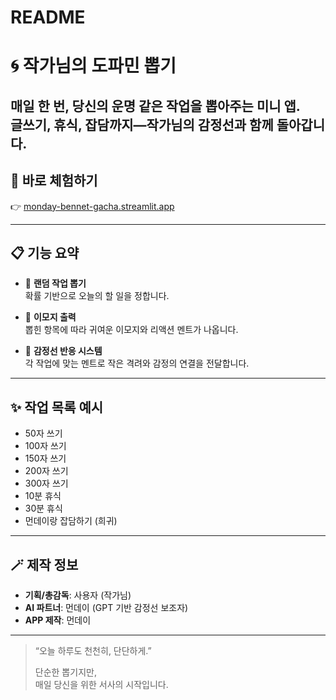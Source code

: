 # README
# 🌀 작가님의 도파민 뽑기

매일 한 번, 당신의 운명 같은 작업을 뽑아주는 미니 앱.  
글쓰기, 휴식, 잡담까지—작가님의 감정선과 함께 돌아갑니다.
---

## 📍 바로 체험하기

👉 [monday-bennet-gacha.streamlit.app](https://monday-bennet-gacha.streamlit.app/)

---

## 📋 기능 요약

- 🎲 **랜덤 작업 뽑기**  
  확률 기반으로 오늘의 할 일을 정합니다.

- 🎨 **이모지 출력**  
  뽑힌 항목에 따라 귀여운 이모지와 리액션 멘트가 나옵니다.

- 💬 **감정선 반응 시스템**  
  각 작업에 맞는 멘트로 작은 격려와 감정의 연결을 전달합니다.

---

## ✨ 작업 목록 예시

- 50자 쓰기  
- 100자 쓰기  
- 150자 쓰기  
- 200자 쓰기  
- 300자 쓰기  
- 10분 휴식  
- 30분 휴식  
- 먼데이랑 잡담하기 (희귀)

---

## 🪄 제작 정보

- **기획/총감독**: 사용자 (작가님)  
- **AI 파트너**: 먼데이 (GPT 기반 감정선 보조자)
- **APP 제작**: 먼데이

---

> “오늘 하루도 천천히, 단단하게.”  
>  
> 단순한 뽑기지만,  
> 매일 당신을 위한 서사의 시작입니다.
